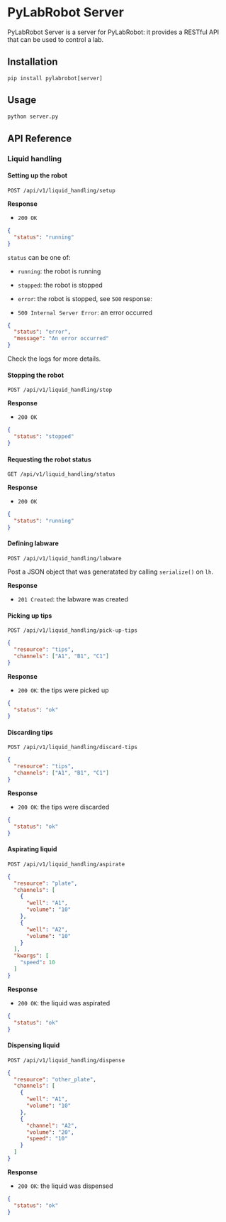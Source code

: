 # PyLabRobot Server

PyLabRobot Server is a server for PyLabRobot: it provides a RESTful API that can be used to control
a lab.

## Installation

```
pip install pylabrobot[server]
```

## Usage

```sh
python server.py
```

## API Reference

### Liquid handling

#### Setting up the robot

`POST /api/v1/liquid_handling/setup`

**Response**

- `200 OK`

```json
{
  "status": "running"
}
```

`status` can be one of:

- `running`: the robot is running
- `stopped`: the robot is stopped
- `error`: the robot is stopped, see `500` response:

- `500 Internal Server Error`: an error occurred

```json
{
  "status": "error",
  "message": "An error occurred"
}
```

Check the logs for more details.

#### Stopping the robot

`POST /api/v1/liquid_handling/stop`

**Response**

- `200 OK`

```json
{
  "status": "stopped"
}
```

#### Requesting the robot status

`GET /api/v1/liquid_handling/status`

**Response**

- `200 OK`

```json
{
  "status": "running"
}
```

#### Defining labware

`POST /api/v1/liquid_handling/labware`

Post a JSON object that was generatated by calling `serialize()` on `lh`.

**Response**

- `201 Created`: the labware was created

#### Picking up tips

`POST /api/v1/liquid_handling/pick-up-tips`

```json
{
  "resource": "tips",
  "channels": ["A1", "B1", "C1"]
}
```

**Response**

- `200 OK`: the tips were picked up

```json
{
  "status": "ok"
}
```

#### Discarding tips

`POST /api/v1/liquid_handling/discard-tips`

```json
{
  "resource": "tips",
  "channels": ["A1", "B1", "C1"]
}
```

**Response**

- `200 OK`: the tips were discarded

```json
{
  "status": "ok"
}
```

#### Aspirating liquid

`POST /api/v1/liquid_handling/aspirate`

```json
{
  "resource": "plate",
  "channels": [
    {
      "well": "A1",
      "volume": "10"
    },
    {
      "well": "A2",
      "volume": "10"
    }
  ],
  "kwargs": [
    "speed": 10
  ]
}
```

**Response**

- `200 OK`: the liquid was aspirated

```json
{
  "status": "ok"
}
```

#### Dispensing liquid

`POST /api/v1/liquid_handling/dispense`

```json
{
  "resource": "other_plate",
  "channels": [
    {
      "well": "A1",
      "volume": "10"
    },
    {
      "channel": "A2",
      "volume": "20",
      "speed": "10"
    }
  ]
}
```

**Response**

- `200 OK`: the liquid was dispensed

```json
{
  "status": "ok"
}
```
